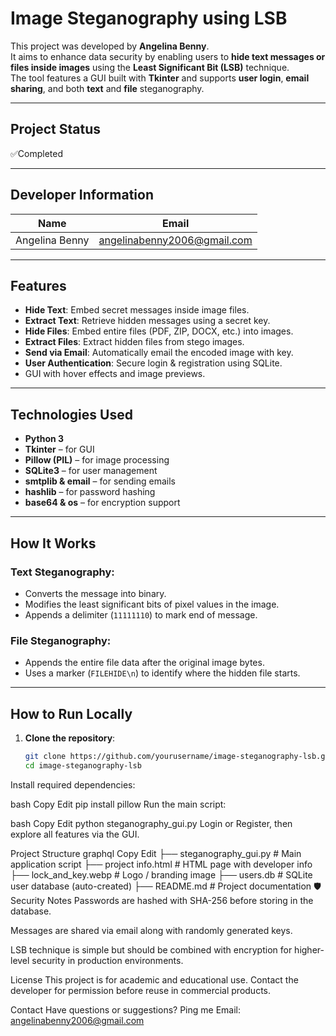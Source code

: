 # Image Steganography using LSB

This project was developed by **Angelina Benny**.  
It aims to enhance data security by enabling users to **hide text messages or files inside images** using the **Least Significant Bit (LSB)** technique.  
The tool features a GUI built with **Tkinter** and supports **user login**, **email sharing**, and both **text** and **file** steganography.

---

## Project Status
✅Completed

---

## Developer Information

| Name           | Email                        |
|----------------|------------------------------|
| Angelina Benny | angelinabenny2006@gmail.com  |

---

## Features

- **Hide Text**: Embed secret messages inside image files.
- **Extract Text**: Retrieve hidden messages using a secret key.
- **Hide Files**: Embed entire files (PDF, ZIP, DOCX, etc.) into images.
- **Extract Files**: Extract hidden files from stego images.
- **Send via Email**: Automatically email the encoded image with key.
- **User Authentication**: Secure login & registration using SQLite.
- GUI with hover effects and image previews.

---

## Technologies Used

- **Python 3**
- **Tkinter** – for GUI
- **Pillow (PIL)** – for image processing
- **SQLite3** – for user management
- **smtplib & email** – for sending emails
- **hashlib** – for password hashing
- **base64 & os** – for encryption support

---

## How It Works

### Text Steganography:
- Converts the message into binary.
- Modifies the least significant bits of pixel values in the image.
- Appends a delimiter (`11111110`) to mark end of message.

### File Steganography:
- Appends the entire file data after the original image bytes.
- Uses a marker (`FILEHIDE\n`) to identify where the hidden file starts.

---

## How to Run Locally

1. **Clone the repository**:
   ```bash
   git clone https://github.com/yourusername/image-steganography-lsb.git
   cd image-steganography-lsb

Install required dependencies:

bash
Copy
Edit
pip install pillow
Run the main script:

bash
Copy
Edit
python steganography_gui.py
Login or Register, then explore all features via the GUI.

Project Structure
graphql
Copy
Edit
├── steganography_gui.py           # Main application script
├── project info.html              # HTML page with developer info
├── lock_and_key.webp              # Logo / branding image
├── users.db                       # SQLite user database (auto-created)
├── README.md                      # Project documentation
🛡️ Security Notes
Passwords are hashed with SHA-256 before storing in the database.

Messages are shared via email along with randomly generated keys.

LSB technique is simple but should be combined with encryption for higher-level security in production environments.

License
This project is for academic and educational use.
Contact the developer for permission before reuse in commercial products.

Contact
Have questions or suggestions?
Ping me 
Email: angelinabenny2006@gmail.com